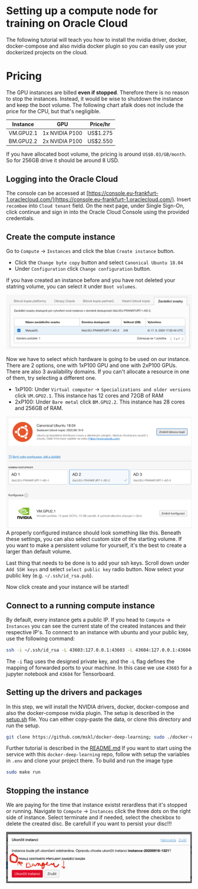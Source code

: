 # Setting up a compute node for training on Oracle Cloud
The following tutorial will teach you how to install the nvidia driver, docker, docker-compose and also nvidia docker plugin so you can easily use your dockerized projects on the cloud.

# Pricing
The GPU instances are billed **even if stopped**. Therefore there is no reason to stop the instances. Instead, it would be wise to shutdown the instance and keep the boot volume. The following chart afaik does not include the price for the CPU, but that's negligible.

| Instance  | GPU            | Price/hr |
|-----------|----------------|----------|
| VM.GPU2.1 | 1x NVIDIA P100 | US$1.275 |
| BM.GPU2.2 | 2x NVIDIA P100 | US$2.550 |

If you have allocated boot volume, the pricing is around `US$0.03/GB/month`. So for 256GB drive it should be around 8 USD.


## Logging into the Oracle Cloud
The console can be accessed at [https://console.eu-frankfurt-1.oraclecloud.com/](https://console.eu-frankfurt-1.oraclecloud.com/). Insert `recombee` into `Cloud tenant` field. On the next page, under Single Sign-On, click continue and sign in into the Oracle Cloud Console using the provided credentials.

## Create the compute instance
Go to `Compute` -> `Instances` and click the blue `Create instance` button.

- Click the `Change byte copy` button and select `Canonical Ubuntu 18.04`
- Under `Configuration` click `Change configuration` button. 

If you have created an instance before and you have not deleted your statring volume, you can select it under `Boot volumes`.

![img/boot_volumes.png](img/boot_volumes.png)

Now we have to select which hardware is going to be used on our instance. There are 2 options, one with 1xP100 GPU and one with 2xP100 GPUs. There are also 3 availability domains. If you can't allocate a resource in one of them, try selecting a different one.

- 1xP100: Under `Virtual computer` -> `Specializations and older versions` click `VM.GPU2.1`. This instance has 12 cores and 72GB of RAM 
- 2xP100: Under `Bare metal` click `BM.GPU2.2`. This instance has 28 cores and 256GB of RAM. 

![img/select_hw.png](img/select_hw.png)
A properly configured instance should look something like this. Beneath these settings, you can also select custom size of the starting volume. If you want to make a persistent volume for yourself, it's the best to create a larger than default volume.

Last thing that needs to be done is to add your ssh keys. Scroll down under `Add SSH keys` and select `select public key` radio button. Now select your public key (e.g. `~/.ssh/id_rsa.pub`).

Now click create and your instance will be started!

## Connect to a running compute instance
By default, every instance gets a public IP. If you head to `Compute` -> `Instances` you can see the current state of the created instances and their respective IP's. To connect to an instance with ubuntu and your public key, use the following command:

```bash
ssh -i ~/.ssh/id_rsa -L 43603:127.0.0.1:43603 -L 43604:127.0.0.1:43604 ubuntu@130.61.254.173
```

The `-i` flag uses the designed private key, and the `-L` flag defines the mapping of forwarded ports to your machine. In this case we use `43603` for a jupyter notebook and `43604` for Tensorboard.

## Setting up the drivers and packages
In this step, we will install the NVIDIA drivers, docker, docker-compose and also the docker-compose nvidia plugin. The setup is described in the [setup.sh](setup.sh) file. You can either copy-paste the data, or clone this directory and run the setup.

```bash
git clone https://github.com/mskl/docker-deep-learning; sudo ./docker-deep-learning/setup.sh
```

Further tutorial is described in the [README.md](README.md) If you want to start using the service with this `docker-deep-learning` repo, follow with setup the variables in `.env` and clone your project there. To build and run the image type

```bash
sudo make run
```

## Stopping the instance
We are paying for the time that instance existst rerardless that it's stopped or running. Navigate to `Compute` -> `Instances` click the three dots on the right side of instance. Select terminate and if needed, select the checkbox to delete the created disc. Be carefull if you want to persist your disc!!!

![img/delete_boot_disc.png](img/delete_boot_disc.png)
